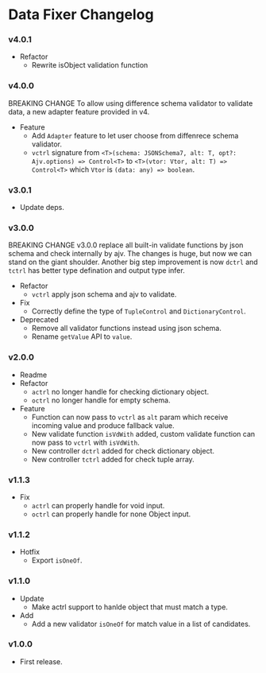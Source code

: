# Data Fixer Changelog

### v4.0.1
- Refactor
  - Rewrite isObject validation function

### v4.0.0
BREAKING CHANGE
To allow using difference schema validator to validate data, a new adapter feature provided in v4.

- Feature
  - Add `Adapter` feature to let user choose from diffenrece schema validator.
  - `vctrl` signature from `<T>(schema: JSONSchema7, alt: T, opt?: Ajv.options) => Control<T>` to `<T>(vtor: Vtor, alt: T) => Control<T>` which `Vtor` is `(data: any) => boolean`.

### v3.0.1
- Update deps.

### v3.0.0
BREAKING CHANGE
v3.0.0 replace all built-in validate functions by json schema and check internally by ajv.
The changes is huge, but now we can stand on the giant shoulder.
Another big step improvement is now `dctrl` and `tctrl` has better type defination and output type infer.

- Refactor
  - `vctrl` apply json schema and ajv to validate.
- Fix
  - Correctly define the type of `TupleControl` and `DictionaryControl`.
- Deprecated
  - Remove all validator functions instead using json schema.
  - Rename `getValue` API to `value`.

### v2.0.0
- Readme
- Refactor
  - `actrl` no longer handle for checking dictionary object.
  - `octrl` no longer handle for empty schema.
- Feature
  - Function can now pass to `vctrl` as `alt` param which receive incoming value and produce fallback value.
  - New validate function `isVdWith` added, custom validate function can now pass to `vctrl` with `isVdWith`.
  - New controller `dctrl` added for check dictionary object.
  - New controller `tctrl` added for check tuple array.

### v1.1.3

- Fix
  - `actrl` can properly handle for void input.
  - `octrl` can properly handle for none Object input.

### v1.1.2

- Hotfix
  - Export `isOneOf`.

### v1.1.0

- Update
  - Make actrl support to hanlde object that must match a type.
- Add
  - Add a new validator `isOneOf` for match value in a list of candidates.

### v1.0.0

- First release.
